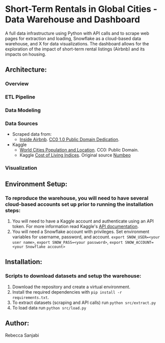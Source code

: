# Short-Term Rentals in Global Cities - Data Warehouse and Dashboard

A full data infrastructure using Python with API calls and to scrape web pages for extraction and loading, Snowflake as a cloud-based data warehouse, and X for data visualizations. The dashboard allows for the exploration of the impact of  short-term rental listings (Airbnb) and its impacts on housing.

## Architecture:
### Overview
### ETL Pipeline
### Data Modeling
### Data Sources
* Scraped data from:
  - [Inside Airbnb](http://insideairbnb.com/get-the-data.html). [CC0 1.0 Public Domain Dedication](https://creativecommons.org/publicdomain/zero/1.0/).
* Kaggle
  - [World Cities Population and Location](https://www.kaggle.com/i2i2i2/cities-of-the-world). CC0: Public Domain.
  - Kaggle [Cost of Living Indices](https://www.kaggle.com/debdutta/cost-of-living-index-by-country). Original source [Numbeo](https://www.numbeo.com/cost-of-living/rankings.jsp)
### Visualization

## Environment Setup:
### To reproduce the warehouse, you will need to have several cloud-based accounts set up prior to running the installation steps:
1. You will need to have a Kaggle account and authenticate using an API token. For more information read Kaggle's [API documentation](https://www.kaggle.com/docs/api).
2. You will need a Snowflake account with privileges. Set environment variables for username, password, and account. `export SNOW_USER=<your user name>`, `export SNOW_PASS=<your password>`, `export SNOW_ACCOUNT=<your Snowflake account>`

## Installation:
### Scripts to download datasets and setup the warehouse:
1. Download the repository and create a virtual environment.
2. Install the required dependencies with `pip install -r requirements.txt`.
4. To extract datasets (scraping and API calls) run `python src/extract.py`
6. To load data run `python src/load.py`

## Author:
Rebecca Sanjabi
